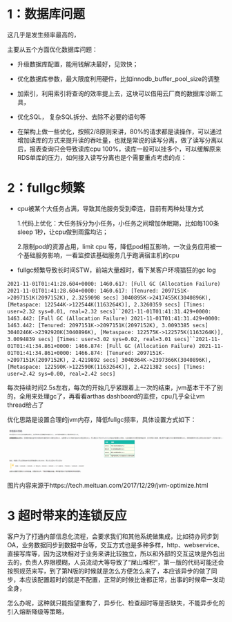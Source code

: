 # 1：数据库问题

这几乎是发生频率最高的，

主要从五个方面优化数据库问题：

- 升级数据库配置，能用钱解决最好，见效快；                    
- 优化数据库参数，最大限度利用硬件，比如innodb_buffer_pool_size的调整
- 加索引，利用索引将查询的效率提上去，这块可以借用云厂商的数据库诊断工具，

- 优化SQL， 复杂SQL拆分、去除不必要的语句等

- 在架构上做一些优化，按照2/8原则来讲，80%的请求都是读操作，可以通过增加读库的方式来提升读的吞吐量，也就是常说的读写分离，做了读写分离以后，报表查询只会导致读库cpu 100%，读库一般可以挂多个，可以缓解原来RDS单库的压力，如何接入读写分离也是个需要重点考虑的点： 

 

# 2：fullgc频繁

- cpu被某个大任务占满，导致其他服务受到牵连，目前有两种处理方式

   1.代码上优化：大任务拆分为小任务，小任务之间增加休眠期，比如每100条sleep 1秒，让cpu做到雨露均沾；

   2.限制pod的资源占用，limit cpu 等，降低pod相互影响，一次业务应用被一个基础服务影响，一看监控该基础服务几乎跑满宿主机的cpu

- fullgc频繁导致长时间STW，前端大量超时，看下某客户环境猖狂的gc log

```
2021-11-01T01:41:28.604+0000: 1460.617: [Full GC (Allocation Failure) 2021-11-01T01:41:28.604+0000: 1460.617: [Tenured: 2097151K->2097151K(2097152K), 2.3259098 secs] 3040895K->2417455K(3040896K), [Metaspace: 122544K->122544K(1163264K)], 2.3260359 secs] [Times: user=2.32 sys=0.01, real=2.32 secs]``2021-11-01T01:41:31.429+0000: 1463.442: [Full GC (Allocation Failure) 2021-11-01T01:41:31.429+0000: 1463.442: [Tenured: 2097151K->2097151K(2097152K), 3.0093385 secs] 3040246K->2392920K(3040896K), [Metaspace: 122575K->122575K(1163264K)], 3.0094839 secs] [Times: user=3.02 sys=0.02, real=3.01 secs]``2021-11-01T01:41:34.861+0000: 1466.874: [Full GC (Allocation Failure) 2021-11-01T01:41:34.861+0000: 1466.874: [Tenured: 2097151K->2097151K(2097152K), 2.4219892 secs] 3040364K->2397366K(3040896K), [Metaspace: 122590K->122590K(1163264K)], 2.4221382 secs] [Times: user=2.42 sys=0.00, real=2.42 secs]
```

每次持续时间2.5s左右，每次的开始几乎紧跟着上一次的结束，jvm基本干不了别的，全用来处理gc了，再看看arthas dashboard的监控，cpu几乎全让vm thread给占了

优化思路是设置合理的jvm内存，降低fullgc频率，具体设置方式如下：

![image-20220425194548382](media/image-20220425194548382.png)

图片内容来源于https://tech.meituan.com/2017/12/29/jvm-optimize.html

# 3 超时带来的连锁反应

客户为了打通内部信息化流程，会要求我们和其他系统做集成，比如待办同步到OA，业务数据同步到数据中台等，交互方式也是多种多样，http、webservice、直接写库等，因为这块相对于业务来讲比较独立，所以和外部的交互这块是外包出去的，负责人界限模糊，人员流动大等导致了“屎山堆积“，第一版的代码可能还会按照规范来写，到了第N版的时候就是怎么方便怎么来了，本应该异步的做了同步，本应该配置超时的就是不配置，正常的时候比谁都正常，出事的时候牵一发动全身，

怎么办呢，这种就只能指望重构了，异步化、检查超时等是否缺失，不能异步化的引入熔断降级等策略，